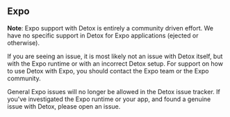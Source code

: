 ## Expo

**Note**: Expo support with Detox is entirely a community driven effort. We have no specific support in Detox for Expo applications (ejected or otherwise).

If you are seeing an issue, it is most likely not an issue with Detox itself, but with the Expo runtime or with an incorrect Detox setup. For support on how to use Detox with Expo, you should contact the Expo team or the Expo community.

General Expo issues will no longer be allowed in the Detox issue tracker. If you've investigated the Expo runtime or your app, and found a genuine issue with Detox, please open an issue.
